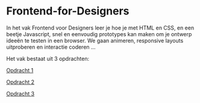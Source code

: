 # Frontend-for-Designers

In het vak Frontend voor Designers leer je hoe je met HTML en CSS, en een beetje Javascript, snel en eenvoudig prototypes kan maken om je ontwerp ideeën te testen in een browser. We gaan animeren, responsive layouts uitproberen en interactie coderen ...

Het vak bestaat uit 3 opdrachten:

[Opdracht 1](https://stefanvanbrummelen.github.io/Frontend-for-Designers/Opdracht%201/v3/)

[Opdracht 2](https://stefanvanbrummelen.github.io/Frontend-for-Designers/Opdracht%202/v2/)

[Opdracht 3](https://stefanvanbrummelen.github.io/Frontend-for-Designers/Opdracht%203/v3/)

